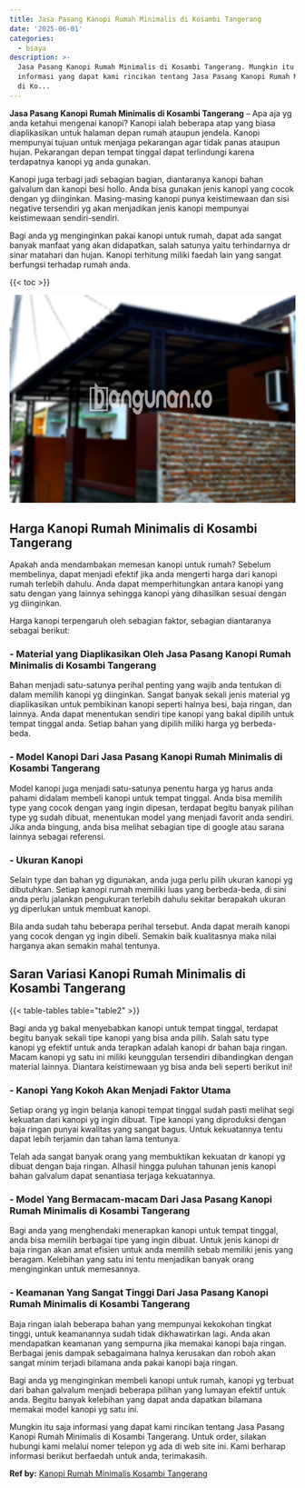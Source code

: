 ```yaml
---
title: Jasa Pasang Kanopi Rumah Minimalis di Kosambi Tangerang
date: '2025-06-01'
categories:
  - biaya
description: >-
  Jasa Pasang Kanopi Rumah Minimalis di Kosambi Tangerang. Mungkin itu saja
  informasi yang dapat kami rincikan tentang Jasa Pasang Kanopi Rumah Minimalis
  di Ko...
---
```


**Jasa Pasang Kanopi Rumah Minimalis di Kosambi Tangerang** – Apa aja yg anda ketahui mengenai kanopi? Kanopi ialah beberapa atap yang biasa diaplikasikan untuk halaman depan rumah ataupun jendela. Kanopi mempunyai tujuan untuk menjaga pekarangan agar tidak panas ataupun hujan. Pekarangan depan tempat tinggal dapat terlindungi karena terdapatnya kanopi yg anda gunakan.

Kanopi juga terbagi jadi sebagian bagian, diantaranya kanopi bahan galvalum dan kanopi besi hollo. Anda bisa gunakan jenis kanopi yang cocok dengan yg diinginkan. Masing-masing kanopi punya keistimewaan dan sisi negative tersendiri yg akan menjadikan jenis kanopi mempunyai keistimewaan sendiri-sendiri.

Bagi anda yg menginginkan pakai kanopi untuk rumah, dapat ada sangat banyak manfaat yang akan didapatkan, salah satunya yaitu terhindarnya dr sinar matahari dan hujan. Kanopi terhitung miliki faedah lain yang sangat berfungsi terhadap rumah anda.

{{< toc >}}

![Jasa Pasang Kanopi Rumah Minimalis di Kosambi Tangerang](/images/harga-kanopi-minimalis-63.png)

## Harga Kanopi Rumah Minimalis di Kosambi Tangerang

Apakah anda mendambakan memesan kanopi untuk rumah? Sebelum membelinya, dapat menjadi efektif jika anda mengerti harga dari kanopi rumah terlebih dahulu. Anda dapat memperhitungkan antara kanopi yang satu dengan yang lainnya sehingga kanopi yang dihasilkan sesuai dengan yg diinginkan.

Harga kanopi terpengaruh oleh sebagian faktor, sebagian diantaranya sebagai berikut:

### \- Material yang Diaplikasikan Oleh Jasa Pasang Kanopi Rumah Minimalis di Kosambi Tangerang

Bahan menjadi satu-satunya perihal penting yang wajib anda tentukan di dalam memilih kanopi yg diinginkan. Sangat banyak sekali jenis material yg diaplikasikan untuk pembikinan kanopi seperti halnya besi, baja ringan, dan lainnya. Anda dapat menentukan sendiri tipe kanopi yang bakal dipilih untuk tempat tinggal anda. Setiap bahan yang dipilih miliki harga yg berbeda-beda.

### \- Model Kanopi Dari Jasa Pasang Kanopi Rumah Minimalis di Kosambi Tangerang

Model kanopi juga menjadi satu-satunya penentu harga yg harus anda pahami didalam membeli kanopi untuk tempat tinggal. Anda bisa memilih type yang cocok dengan yang ingin dipesan, terdapat begitu banyak pilihan type yg sudah dibuat, menentukan model yang menjadi favorit anda sendiri. Jika anda bingung, anda bisa melihat sebagian tipe di google atau sarana lainnya sebagai referensi.

### \- Ukuran Kanopi

Selain type dan bahan yg digunakan, anda juga perlu pilih ukuran kanopi yg dibutuhkan. Setiap kanopi rumah memiliki luas yang berbeda-beda, di sini anda perlu jalankan pengukuran terlebih dahulu sekitar berapakah ukuran yg diperlukan untuk membuat kanopi.

Bila anda sudah tahu beberapa perihal tersebut. Anda dapat meraih kanopi yang cocok dengan yg ingin dibeli. Semakin baik kualitasnya maka nilai harganya akan semakin mahal tentunya.

## Saran Variasi Kanopi Rumah Minimalis di Kosambi Tangerang

{{< table-tables table="table2" >}}

Bagi anda yg bakal menyebabkan kanopi untuk tempat tinggal, terdapat begitu banyak sekali tipe kanopi yang bisa anda pilih. Salah satu type kanopi yg efektif untuk anda terapkan adalah kanopi dr bahan baja ringan. Macam kanopi yg satu ini miliki keunggulan tersendiri dibandingkan dengan material lainnya. Diantara keistimewaan yg bisa anda beli seperti berikut ini!

### \- Kanopi Yang Kokoh Akan Menjadi Faktor Utama

Setiap orang yg ingin belanja kanopi tempat tinggal sudah pasti melihat segi kekuatan dari kanopi yg ingin dibuat. Tipe kanopi yang diproduksi dengan baja ringan punyai kwalitas yang sangat bagus. Untuk kekuatannya tentu dapat lebih terjamin dan tahan lama tentunya.

Telah ada sangat banyak orang yang membuktikan kekuatan dr kanopi yg dibuat dengan baja ringan. Alhasil hingga puluhan tahunan jenis kanopi bahan galvalum dapat senantiasa terjaga kekuatannya.

### \- Model Yang Bermacam-macam Dari Jasa Pasang Kanopi Rumah Minimalis di Kosambi Tangerang

Bagi anda yang menghendaki menerapkan kanopi untuk tempat tinggal, anda bisa memilih berbagai tipe yang ingin dibuat. Untuk jenis kanopi dr baja ringan akan amat efisien untuk anda memilih sebab memiliki jenis yang beragam. Kelebihan yang satu ini tentu menjadikan banyak orang menginginkan untuk memesannya.

### \- Keamanan Yang Sangat Tinggi Dari Jasa Pasang Kanopi Rumah Minimalis di Kosambi Tangerang

Baja ringan ialah beberapa bahan yang mempunyai kekokohan tingkat tinggi, untuk keamanannya sudah tidak dikhawatirkan lagi. Anda akan mendapatkan keamanan yang sempurna jika memakai kanopi baja ringan. Berbagai jenis dampak sebagaimana halnya kerusakan dan roboh akan sangat minim terjadi bilamana anda pakai kanopi baja ringan.

Bagi anda yg menginginkan membeli kanopi untuk rumah, kanopi yg terbuat dari bahan galvalum menjadi beberapa pilihan yang lumayan efektif untuk anda. Begitu banyak kelebihan yang dapat anda dapatkan bilamana memakai model kanopi yg satu ini.

Mungkin itu saja informasi yang dapat kami rincikan tentang Jasa Pasang Kanopi Rumah Minimalis di Kosambi Tangerang. Untuk order, silakan hubungi kami melalui nomer telepon yg ada di web site ini. Kami berharap informasi berikut berfaedah untuk anda, terimakasih.

**Ref by:**  [Kanopi Rumah Minimalis Kosambi Tangerang](https://id.wikipedia.org/wiki/Kanopi)

